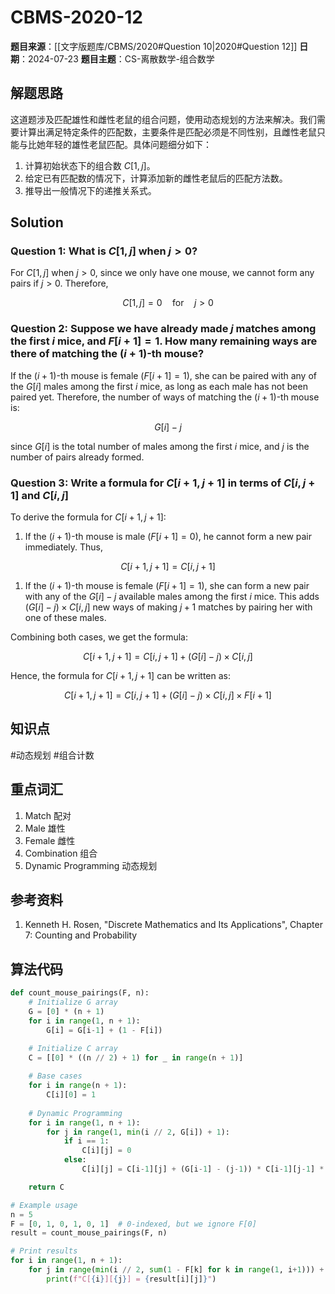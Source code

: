 # CBMS-2020-12

**题目来源**：[[文字版题库/CBMS/2020#Question 10|2020#Question 12]]
**日期**：2024-07-23
**题目主题**：CS-离散数学-组合数学

## 解题思路

这道题涉及匹配雄性和雌性老鼠的组合问题，使用动态规划的方法来解决。我们需要计算出满足特定条件的匹配数，主要条件是匹配必须是不同性别，且雌性老鼠只能与比她年轻的雄性老鼠匹配。具体问题细分如下：

1. 计算初始状态下的组合数 $C[1, j]$。
2. 给定已有匹配数的情况下，计算添加新的雌性老鼠后的匹配方法数。
3. 推导出一般情况下的递推关系式。

## Solution

### Question 1: What is $C[1, j]$ when $j > 0$?

For $C[1, j]$ when $j > 0$, since we only have one mouse, we cannot form any pairs if $j > 0$. Therefore,

$$
C[1, j] = 0 \quad \text{for} \quad j > 0
$$

### Question 2: Suppose we have already made $j$ matches among the first $i$ mice, and $F[i + 1] = 1$. How many remaining ways are there of matching the $(i + 1)$-th mouse?

If the $(i + 1)$-th mouse is female ($F[i + 1] = 1$), she can be paired with any of the $G[i]$ males among the first $i$ mice, as long as each male has not been paired yet. Therefore, the number of ways of matching the $(i + 1)$-th mouse is:

$$
G[i] - j
$$

since $G[i]$ is the total number of males among the first $i$ mice, and $j$ is the number of pairs already formed.

### Question 3: Write a formula for $C[i + 1, j + 1]$ in terms of $C[i, j + 1]$ and $C[i, j]$

To derive the formula for $C[i + 1, j + 1]$:

1. If the $(i + 1)$-th mouse is male ($F[i + 1] = 0$), he cannot form a new pair immediately. Thus,

$$
C[i + 1, j + 1] = C[i, j + 1]
$$

1. If the $(i + 1)$-th mouse is female ($F[i + 1] = 1$), she can form a new pair with any of the $G[i] - j$ available males among the first $i$ mice. This adds $(G[i] - j) \times C[i, j]$ new ways of making $j + 1$ matches by pairing her with one of these males.

Combining both cases, we get the formula:

$$
C[i + 1, j + 1] = C[i, j + 1] + (G[i] - j) \times C[i, j]
$$

Hence, the formula for $C[i + 1, j + 1]$ can be written as:

$$
C[i + 1, j + 1] = C[i, j + 1] + (G[i] - j) \times C[i, j] \times F[i+1]
$$

## 知识点

#动态规划 #组合计数

## 重点词汇

1. Match 配对
2. Male 雄性
3. Female 雌性
4. Combination 组合
5. Dynamic Programming 动态规划

## 参考资料

1. Kenneth H. Rosen, "Discrete Mathematics and Its Applications", Chapter 7: Counting and Probability

## 算法代码

```python
def count_mouse_pairings(F, n):
    # Initialize G array
    G = [0] * (n + 1)
    for i in range(1, n + 1):
        G[i] = G[i-1] + (1 - F[i])

    # Initialize C array
    C = [[0] * ((n // 2) + 1) for _ in range(n + 1)]
    
    # Base cases
    for i in range(n + 1):
        C[i][0] = 1
    
    # Dynamic Programming
    for i in range(1, n + 1):
        for j in range(1, min(i // 2, G[i]) + 1):
            if i == 1:
                C[i][j] = 0
            else:
                C[i][j] = C[i-1][j] + (G[i-1] - (j-1)) * C[i-1][j-1] * F[i]

    return C

# Example usage
n = 5
F = [0, 1, 0, 1, 0, 1]  # 0-indexed, but we ignore F[0]
result = count_mouse_pairings(F, n)

# Print results
for i in range(1, n + 1):
    for j in range(min(i // 2, sum(1 - F[k] for k in range(1, i+1))) + 1):
        print(f"C[{i}][{j}] = {result[i][j]}")
```
